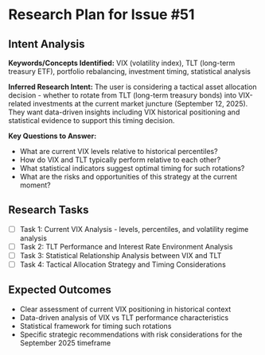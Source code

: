# Research Plan for Issue #51

## Intent Analysis
**Keywords/Concepts Identified:** VIX (volatility index), TLT (long-term treasury ETF), portfolio rebalancing, investment timing, statistical analysis

**Inferred Research Intent:** The user is considering a tactical asset allocation decision - whether to rotate from TLT (long-term treasury bonds) into VIX-related investments at the current market juncture (September 12, 2025). They want data-driven insights including VIX historical positioning and statistical evidence to support this timing decision.

**Key Questions to Answer:** 
- What are current VIX levels relative to historical percentiles?
- How do VIX and TLT typically perform relative to each other?
- What statistical indicators suggest optimal timing for such rotations?
- What are the risks and opportunities of this strategy at the current moment?

## Research Tasks
- [ ] Task 1: Current VIX Analysis - levels, percentiles, and volatility regime analysis
- [ ] Task 2: TLT Performance and Interest Rate Environment Analysis  
- [ ] Task 3: Statistical Relationship Analysis between VIX and TLT
- [ ] Task 4: Tactical Allocation Strategy and Timing Considerations

## Expected Outcomes
- Clear assessment of current VIX positioning in historical context
- Data-driven analysis of VIX vs TLT performance characteristics
- Statistical framework for timing such rotations
- Specific strategic recommendations with risk considerations for the September 2025 timeframe